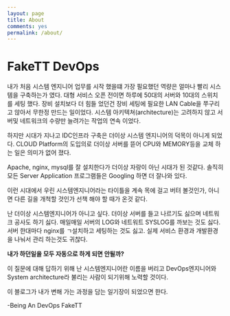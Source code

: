 ```yaml
---
layout: page
title: About
comments: yes
permalink: /about/
---
```



# FakeTT DevOps

내가 처음 시스템 엔지니어 업무를 시작 했을떄 가장 필요했던 역량은 얼마나 빨리 시스템을 구축하는가 였다.
대형 서비스 오픈 전이면 하루에 50대의 서버와 10대의 스위치를 세팅 했다. 장비 설치보다 더 힘들 었던건 장비 세팅에 필요한 LAN Cable을 쭈구리고 않아서 무한정 만드는 일이었다.
시스템 아키텍쳐(architecture)는 고려하지 않고 서버및 네트워크의 수량만 늘려가는 작업의 연속 이었다.

하지만 시대가 지나고 IDC인프라 구축은 더이상 시스템 엔지니어의 덕목이 아니게 되었다.
CLOUD Platform의 도입의로 더이상 서버를 뜯어 CPU와 MEMORY등을 교체 하는 일은 의미가 없어 졌다.

Apache, nginx, mysql를 잘 설치한다가 더이상 자랑이 아닌 시대가 된 것같다.
솔직히 모든 Server Application 프로그램들은 Googling 하면 더 잘나와 있다.

이런 시대에서 우린 시스템엔지니어라는 타이틀을 계속 목에 걸고 버텨 볼것인가, 아니면 다른 길을 개척할 것인가 선책 해야 할 때가 온것 같다.

난 더이상 시스템엔지니어가 아니고 싶다. 더이상 서버를 들고 나르기도 싫으며 네트워크 공사도 하기 싫다. 매일매일 서버의 LOG와 네트워트 SYSLOG를 까보는 것도 싫다. 서버 한대마다 nginx를 ㄱ설치하고 세팅하는 것도 싫고. 실제 서비스 환경과 개발환경을 나눠서 관리 하는것도 귀찮다.

**내가 하던일을 모두 자동으로 하게 되면 안될까?**

이 질문에 대해 답하기 위해 난 시스템엔지니어란 이름을 버리고 DevOps엔지니어와 System architecture라 불리는 사람이 되기위해 노력할 것이다.

이 블로그가 내가 변해 가는 과정을 담는 일기장이 되었으면 한다.

-Being An DevOps FakeTT







 



